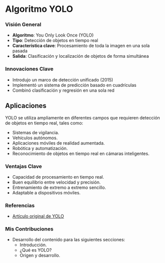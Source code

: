 # Algoritmo YOLO

### Visión General
- **Algoritmo**: You Only Look Once (YOLO)  
- **Tipo**: Detección de objetos en tiempo real  
- **Característica clave**: Procesamiento de toda la imagen en una sola pasada  
- **Salida**: Clasificación y localización de objetos de forma simultánea  

### Innovaciones Clave
- Introdujo un marco de detección unificado (2015)  
- Implementó un sistema de predicción basado en cuadrículas  
- Combinó clasificación y regresión en una sola red  

## Aplicaciones  
YOLO se utiliza ampliamente en diferentes campos que requieren detección de objetos en tiempo real, tales como:  
- Sistemas de vigilancia.  
- Vehículos autónomos.  
- Aplicaciones móviles de realidad aumentada.  
- Robótica y automatización.  
- Reconocimiento de objetos en tiempo real en cámaras inteligentes.  

### Ventajas Clave
- Capacidad de procesamiento en tiempo real.  
- Buen equilibrio entre velocidad y precisión.  
- Entrenamiento de extremo a extremo sencillo.  
- Adaptable a dispositivos móviles.  

### Referencias
- [Artículo original de YOLO](https://arxiv.org/abs/1506.02640)

### Mis Contribuciones
- Desarrollo del contenido para las siguientes secciones:  
  - Introducción.  
  - ¿Qué es YOLO?  
  - Origen y desarrollo.

<!--
# YOLO Algorithm

### Overview
- **Algorithm**: You Only Look Once (YOLO)
- **Type**: Real-time object detection
- **Key Feature**: Single-pass processing of entire image
- **Output**: Simultaneous object classification and localization

### Core Innovations
- Introduced unified detection framework (2015)
- Implemented grid-based prediction system
- Combined classification and regression in single network


## Applications  
YOLO is widely used in various fields that require real-time object detection, such as:
- Surveillance systems.  
- Autonomous vehicles.  
- Augmented reality mobile applications.  
- Robotics and automation.  
- Real-time object recognition in smart cameras.  


### Key Advantages
- Real-time processing capability.  
- Balanced speed/accuracy tradeoff.  
- Simple end-to-end training.  
- Adaptable to mobile devices. 

### References
- [Original YOLO Paper](https://arxiv.org/abs/1506.02640)



### My Contributions
- Developed content for the following sections:
  - Introduction.
  - What is YOLO?
  - Origin and Development.
--> 
